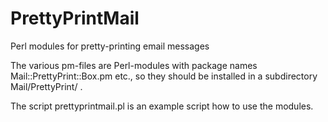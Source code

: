 # PrettyPrintMail
Perl modules for pretty-printing email messages

The various pm-files are Perl-modules with package names Mail::PrettyPrint::Box.pm etc., so they should be installed in a subdirectory Mail/PrettyPrint/ .

The script prettyprintmail.pl is an example script how to use the modules.
